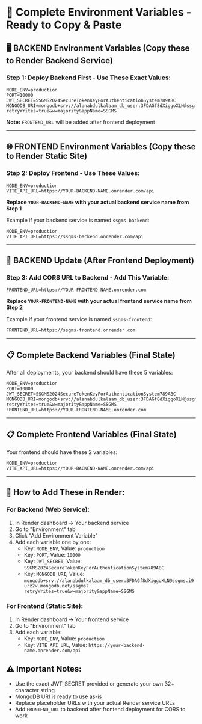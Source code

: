 # 🔑 Complete Environment Variables - Ready to Copy & Paste

## 🖥️ **BACKEND Environment Variables** (Copy these to Render Backend Service)

### Step 1: Deploy Backend First - Use These Exact Values:

```
NODE_ENV=production
PORT=10000
JWT_SECRET=SSGMS2024SecureTokenKeyForAuthenticationSystem789ABC
MONGODB_URI=mongodb+srv://alanabdulkalaam_db_user:3FDAGf8dXiggoXLN@ssgms.i9urz2v.mongodb.net/ssgms?retryWrites=true&w=majority&appName=SSGMS
```

**Note:** `FRONTEND_URL` will be added after frontend deployment

---

## 🌐 **FRONTEND Environment Variables** (Copy these to Render Static Site)

### Step 2: Deploy Frontend - Use These Values:

```
NODE_ENV=production
VITE_API_URL=https://YOUR-BACKEND-NAME.onrender.com/api
```

**Replace `YOUR-BACKEND-NAME` with your actual backend service name from Step 1**

Example if your backend service is named `ssgms-backend`:

```
NODE_ENV=production
VITE_API_URL=https://ssgms-backend.onrender.com/api
```

---

## 🔄 **BACKEND Update** (After Frontend Deployment)

### Step 3: Add CORS URL to Backend - Add This Variable:

```
FRONTEND_URL=https://YOUR-FRONTEND-NAME.onrender.com
```

**Replace `YOUR-FRONTEND-NAME` with your actual frontend service name from Step 2**

Example if your frontend service is named `ssgms-frontend`:

```
FRONTEND_URL=https://ssgms-frontend.onrender.com
```

---

## 📋 **Complete Backend Variables** (Final State)

After all deployments, your backend should have these 5 variables:

```
NODE_ENV=production
PORT=10000
JWT_SECRET=SSGMS2024SecureTokenKeyForAuthenticationSystem789ABC
MONGODB_URI=mongodb+srv://alanabdulkalaam_db_user:3FDAGf8dXiggoXLN@ssgms.i9urz2v.mongodb.net/ssgms?retryWrites=true&w=majority&appName=SSGMS
FRONTEND_URL=https://YOUR-FRONTEND-NAME.onrender.com
```

---

## 📋 **Complete Frontend Variables** (Final State)

Your frontend should have these 2 variables:

```
NODE_ENV=production
VITE_API_URL=https://YOUR-BACKEND-NAME.onrender.com/api
```

---

## 🎯 **How to Add These in Render:**

### For Backend (Web Service):

1. In Render dashboard → Your backend service
2. Go to "Environment" tab
3. Click "Add Environment Variable"
4. Add each variable one by one:
   - Key: `NODE_ENV`, Value: `production`
   - Key: `PORT`, Value: `10000`
   - Key: `JWT_SECRET`, Value: `SSGMS2024SecureTokenKeyForAuthenticationSystem789ABC`
   - Key: `MONGODB_URI`, Value: `mongodb+srv://alanabdulkalaam_db_user:3FDAGf8dXiggoXLN@ssgms.i9urz2v.mongodb.net/ssgms?retryWrites=true&w=majority&appName=SSGMS`

### For Frontend (Static Site):

1. In Render dashboard → Your frontend service
2. Go to "Environment" tab
3. Add each variable:
   - Key: `NODE_ENV`, Value: `production`
   - Key: `VITE_API_URL`, Value: `https://your-backend-name.onrender.com/api`

## ⚠️ **Important Notes:**

- Use the exact JWT_SECRET provided or generate your own 32+ character string
- MongoDB URI is ready to use as-is
- Replace placeholder URLs with your actual Render service URLs
- Add `FRONTEND_URL` to backend after frontend deployment for CORS to work
